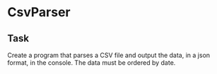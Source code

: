 # CsvParser

## Task

Create a program that parses a CSV file and output the data, in a json format, in the console.
The data must be ordered by date.
